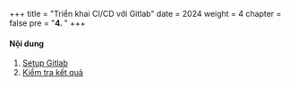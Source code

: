 +++
title = "Triển khai CI/CD với Gitlab"
date = 2024
weight = 4
chapter = false
pre = "<b>4. </b>"
+++

#### Nội dung

1. [Setup Gitlab](1-setup)
2. [Kiểm tra kết quả](2-result)